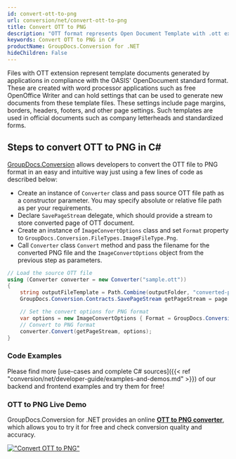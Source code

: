 ```yaml
---
id: convert-ott-to-png
url: conversion/net/convert-ott-to-png
title: Convert OTT to PNG
description: "OTT format represents Open Document Template with .ott extension. Learn how to convert OTT to PNG file programmatically in C# language using GroupDocs.Conversion for .NET library."
keywords: Convert OTT to PNG in C#
productName: GroupDocs.Conversion for .NET
hideChildren: False
---
```


Files with OTT extension represent template documents generated by applications in compliance with the OASIS' OpenDocument standard format. These are created with word processor applications such as free OpenOffice Writer and can hold settings that can be used to generate new documents from these template files. These settings include page margins, borders, headers, footers, and other page settings. Such templates are used in official documents such as company letterheads and standardized forms.

## Steps to convert OTT to PNG in C#

[GroupDocs.Conversion](https://products.groupdocs.com/conversion/net) allows developers to convert the OTT file to PNG format in an easy and intuitive way just using a few lines of code as described below:

* Create an instance of `Converter` class and pass source OTT file path as a constructor parameter. You may specify absolute or relative file path as per your requirements. 
* Declare `SavePageStream` delegate, which should provide a stream to store converted page of OTT document.
* Create an instance of `ImageConvertOptions` class and set `Format` property to `GroupDocs.Conversion.FileTypes.ImageFileType.Png`.
* Call `Converter` class `Convert` method and pass the filename for the converted PNG file and the `ImageConvertOptions` object from the previous step as parameters.

```csharp
// Load the source OTT file
using (Converter converter = new Converter("sample.ott"))
{
    string outputFileTemplate = Path.Combine(outputFolder, "converted-page-{0}.png");
    GroupDocs.Conversion.Contracts.SavePageStream getPageStream = page => new FileStream(string.Format(outputFileTemplate, page), FileMode.Create);

    // Set the convert options for PNG format
    var options = new ImageConvertOptions { Format = GroupDocs.Conversion.FileTypes.ImageFileType.Png };   
    // Convert to PNG format
    converter.Convert(getPageStream, options);
}
```

### Code Examples

Please find more [use-cases and complete C# sources]({{< ref "conversion/net/developer-guide/examples-and-demos.md" >}}) of our backend and frontend examples and try them for free!

### OTT to PNG Live Demo

GroupDocs.Conversion for .NET provides an online [**OTT to PNG converter**](https://products.groupdocs.app/conversion/ott-to-png), which allows you to try it for free and check conversion quality and accuracy.

[!["Convert OTT to PNG"](conversion/net/images/convert-to-png/convert-ott-to-png.png)](https://products.groupdocs.app/conversion/ott-to-png)